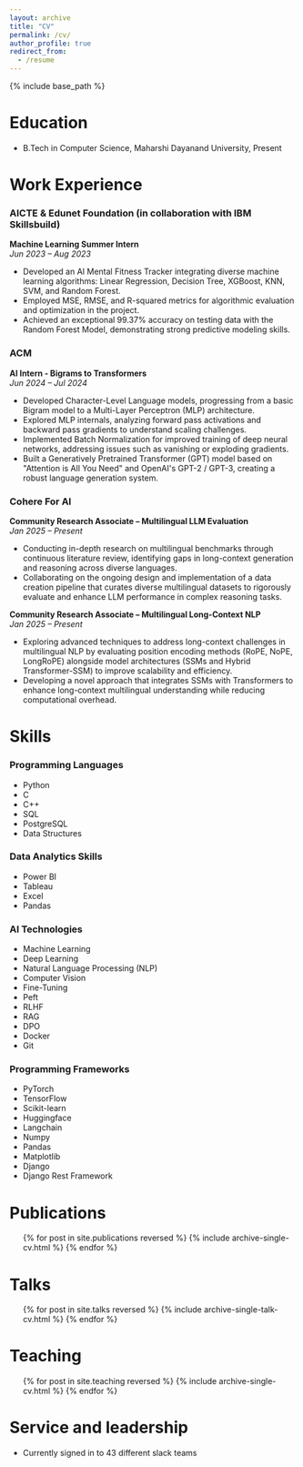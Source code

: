 ```yaml
---
layout: archive
title: "CV"
permalink: /cv/
author_profile: true
redirect_from:
  - /resume
---
```


{% include base_path %}

Education
======
* B.Tech in Computer Science, Maharshi Dayanand University, Present  


Work Experience
======
### AICTE & Edunet Foundation (in collaboration with IBM Skillsbuild)
**Machine Learning Summer Intern**  
*Jun 2023 – Aug 2023*  
- Developed an AI Mental Fitness Tracker integrating diverse machine learning algorithms: Linear Regression, Decision Tree, XGBoost, KNN, SVM, and Random Forest.
- Employed MSE, RMSE, and R-squared metrics for algorithmic evaluation and optimization in the project.
- Achieved an exceptional 99.37% accuracy on testing data with the Random Forest Model, demonstrating strong predictive modeling skills.

### ACM
**AI Intern - Bigrams to Transformers**  
*Jun 2024 – Jul 2024*  
- Developed Character-Level Language models, progressing from a basic Bigram model to a Multi-Layer Perceptron (MLP) architecture.
- Explored MLP internals, analyzing forward pass activations and backward pass gradients to understand scaling challenges.
- Implemented Batch Normalization for improved training of deep neural networks, addressing issues such as vanishing or exploding gradients.
- Built a Generatively Pretrained Transformer (GPT) model based on "Attention is All You Need" and OpenAI's GPT-2 / GPT-3, creating a robust language generation system.

### Cohere For AI
**Community Research Associate – Multilingual LLM Evaluation**  
*Jan 2025 – Present*  
- Conducting in-depth research on multilingual benchmarks through continuous literature review, identifying gaps in long-context generation and reasoning across diverse languages.
- Collaborating on the ongoing design and implementation of a data creation pipeline that curates diverse multilingual datasets to rigorously evaluate and enhance LLM performance in complex reasoning tasks.

**Community Research Associate – Multilingual Long-Context NLP**  
*Jan 2025 – Present*  
- Exploring advanced techniques to address long-context challenges in multilingual NLP by evaluating position encoding methods (RoPE, NoPE, LongRoPE) alongside model architectures (SSMs and Hybrid Transformer-SSM) to improve scalability and efficiency.
- Developing a novel approach that integrates SSMs with Transformers to enhance long-context multilingual understanding while reducing computational overhead.



Skills
======
### Programming Languages
- Python
- C
- C++
- SQL
- PostgreSQL
- Data Structures

### Data Analytics Skills
- Power BI
- Tableau
- Excel
- Pandas

### AI Technologies
- Machine Learning
- Deep Learning
- Natural Language Processing (NLP)
- Computer Vision
- Fine-Tuning
- Peft
- RLHF
- RAG
- DPO
- Docker
- Git

### Programming Frameworks
- PyTorch
- TensorFlow
- Scikit-learn
- Huggingface
- Langchain
- Numpy
- Pandas
- Matplotlib
- Django
- Django Rest Framework

Publications
======
  <ul>{% for post in site.publications reversed %}
    {% include archive-single-cv.html %}
  {% endfor %}</ul>
  
Talks
======
  <ul>{% for post in site.talks reversed %}
    {% include archive-single-talk-cv.html  %}
  {% endfor %}</ul>
  
Teaching
======
  <ul>{% for post in site.teaching reversed %}
    {% include archive-single-cv.html %}
  {% endfor %}</ul>
  
Service and leadership
======
* Currently signed in to 43 different slack teams
